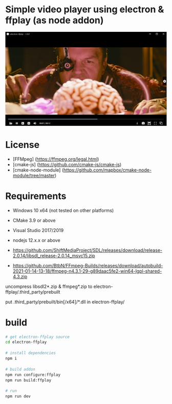 # Simple video player using electron & ffplay (as node addon)

![avatar](./ffplay.png)

# License
* [FFMpeg] (https://ffmpeg.org/legal.html)
* [cmake-js] (https://github.com/cmake-js/cmake-js)
* [cmake-node-module] (https://github.com/mapbox/cmake-node-module/tree/master)

# Requirements
- Windows 10 x64 (not tested on other platforms)
- CMake 3.9 or above
- Visual Studio 2017/2019
- nodejs 12.x.x or above

- https://github.com/ShiftMediaProject/SDL/releases/download/release-2.0.14/libsdl_release-2.0.14_msvc15.zip
- https://github.com/BtbN/FFmpeg-Builds/releases/download/autobuild-2021-01-14-13-18/ffmpeg-n4.3.1-29-g89daac5fe2-win64-lgpl-shared-4.3.zip

uncompress libsdl2*.zip & ffmpeg*.zip to electron-ffplay/.third_party/prebuilt

put .third_party/prebuilt/bin[/x64]/*.dll in electron-ffplay/

# build
```bash
# get electron-ffplay source
cd electron-ffplay

# install dependencies
npm i

# build addon
npm run configure:ffplay
npm run build:ffplay

# run 
npm run dev

``` 
